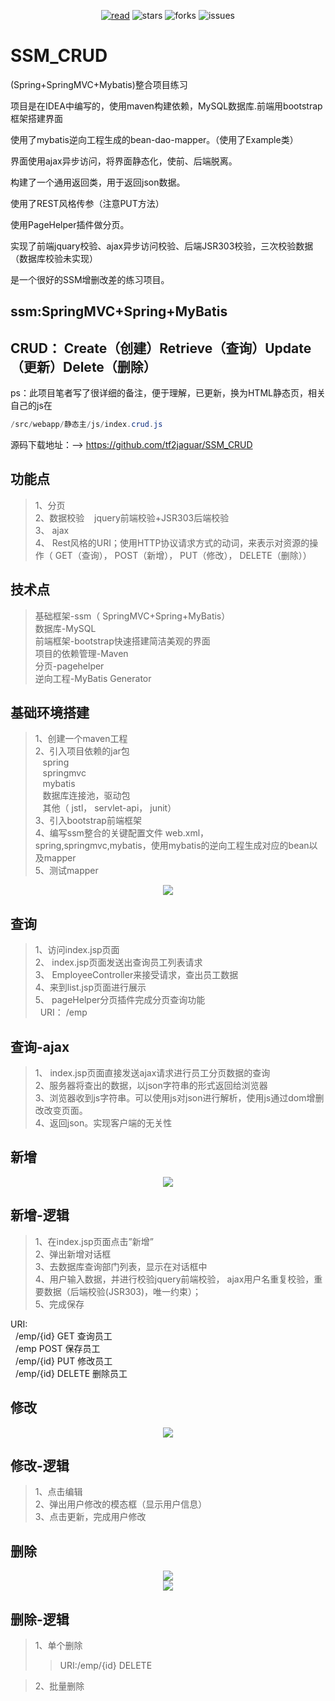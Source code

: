 <div align="center">  
    <p>
        <a href="https://tf2jaguar.github.io"><img src="https://badgen.net/badge/tf2jaguar/read?icon=sourcegraph&color=4ab8a1" alt="read" /></a>
        <img src="https://badgen.net/github/stars/tf2jaguar/SSM_CRUD?icon=github&color=4ab8a1" alt="stars" />
        <img src="https://badgen.net/github/forks/tf2jaguar/SSM_CRUD?icon=github&color=4ab8a1" alt="forks" />
        <img src="https://badgen.net/github/open-issues/tf2jaguar/SSM_CRUD?icon=github" alt="issues" />
    </p>
</div>

# SSM_CRUD

(Spring+SpringMVC+Mybatis)整合项目练习

项目是在IDEA中编写的，使用maven构建依赖，MySQL数据库.前端用bootstrap框架搭建界面

使用了mybatis逆向工程生成的bean-dao-mapper。（使用了Example类）

界面使用ajax异步访问，将界面静态化，使前、后端脱离。

构建了一个通用返回类，用于返回json数据。

使用了REST风格传参（注意PUT方法）

使用PageHelper插件做分页。

实现了前端jquary校验、ajax异步访问校验、后端JSR303校验，三次校验数据（数据库校验未实现）  

是一个很好的SSM增删改差的练习项目。



## ssm:SpringMVC+Spring+MyBatis

## CRUD： Create（创建）Retrieve（查询）Update（更新）Delete（删除）


ps：此项目笔者写了很详细的备注，便于理解，已更新，换为HTML静态页，相关自己的js在 

```java
/src/webapp/静态主/js/index.crud.js
```

源码下载地址：--> https://github.com/tf2jaguar/SSM_CRUD

## 功能点
>1、分页  
>2、数据校验    jquery前端校验+JSR303后端校验  
>3、 ajax  
>4、 Rest风格的URI；使用HTTP协议请求方式的动词，来表示对资源的操作（ GET（查询）， POST（新增）， PUT（修改）， DELETE（删除））


## 技术点
>基础框架-ssm（ SpringMVC+Spring+MyBatis）  
>数据库-MySQL  
>前端框架-bootstrap快速搭建简洁美观的界面  
>项目的依赖管理-Maven  
>分页-pagehelper  
>逆向工程-MyBatis Generator   


## 基础环境搭建
>1、创建一个maven工程  
>2、引入项目依赖的jar包  
>   spring  
>   springmvc  
>   mybatis  
>   数据库连接池，驱动包  
>   其他（ jstl， servlet-api， junit）    
>3、引入bootstrap前端框架  
>4、编写ssm整合的关键配置文件 web.xml， spring,springmvc,mybatis，使用mybatis的逆向工程生成对应的bean以及mapper  
>5、测试mapper  

<center><img src="https://img-blog.csdn.net/20180314205620157?watermark/2/text/Ly9ibG9nLmNzZG4ubmV0L2d1b2Rvbmc1NA==/font/5a6L5L2T/fontsize/400/fill/I0JBQkFCMA==/dissolve/70"/></center>


## 查询
>1、访问index.jsp页面  
>2、 index.jsp页面发送出查询员工列表请求  
>3、 EmployeeController来接受请求，查出员工数据  
>4、来到list.jsp页面进行展示  
>5、 pageHelper分页插件完成分页查询功能  
  URI： /emp  

## 查询-ajax
>1、 index.jsp页面直接发送ajax请求进行员工分页数据的查询  
>2、服务器将查出的数据，以json字符串的形式返回给浏览器  
>3、浏览器收到js字符串。可以使用js对json进行解析，使用js通过dom增删改改变页面。  
>4、返回json。实现客户端的无关性  



## 新增
<center><img src="https://img-blog.csdn.net/20180314205826808?watermark/2/text/Ly9ibG9nLmNzZG4ubmV0L2d1b2Rvbmc1NA==/font/5a6L5L2T/fontsize/400/fill/I0JBQkFCMA==/dissolve/70"/></center>

## 新增-逻辑
>1、在index.jsp页面点击”新增”  
>2、弹出新增对话框  
>3、去数据库查询部门列表，显示在对话框中  
>4、用户输入数据，并进行校验jquery前端校验， ajax用户名重复校验，重要数据（后端校验(JSR303)，唯一约束）；  
>5、完成保存  

 URI:  
  /emp/{id} GET 查询员工  
  /emp POST 保存员工  
  /emp/{id} PUT 修改员工  
  /emp/{id} DELETE 删除员工  


## 修改
<center><img src="https://img-blog.csdn.net/20180314210111137?watermark/2/text/Ly9ibG9nLmNzZG4ubmV0L2d1b2Rvbmc1NA==/font/5a6L5L2T/fontsize/400/fill/I0JBQkFCMA==/dissolve/70"/></center>

## 修改-逻辑
>1、点击编辑  
>2、弹出用户修改的模态框（显示用户信息）  
>3、点击更新，完成用户修改  


## 删除
<center><img src="https://img-blog.csdn.net/20180314210341730?watermark/2/text/Ly9ibG9nLmNzZG4ubmV0L2d1b2Rvbmc1NA==/font/5a6L5L2T/fontsize/400/fill/I0JBQkFCMA==/dissolve/70"/></center>

<center><img src="https://img-blog.csdn.net/20180314210318796?watermark/2/text/Ly9ibG9nLmNzZG4ubmV0L2d1b2Rvbmc1NA==/font/5a6L5L2T/fontsize/400/fill/I0JBQkFCMA==/dissolve/70"/></center>

## 删除-逻辑
>1、单个删除  
>>URI:/emp/{id} DELETE  
  
>2、批量删除  

